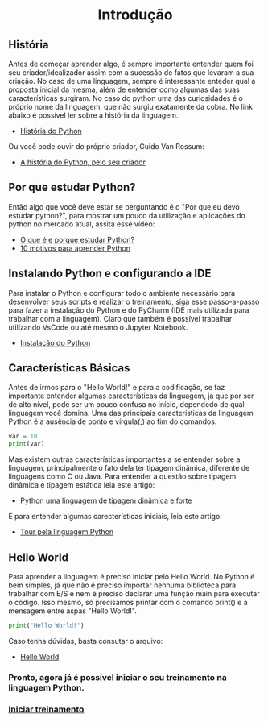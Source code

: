 <h1 align="center">
Introdução
</h1>


## História
Antes de começar aprender algo, é sempre importante entender quem foi seu criador/idealizador assim com a sucessão de fatos que levaram a sua criação. No caso de uma linguagem, sempre é interessante enteder qual a proposta inicial da mesma, além de entender como algumas das suas características surgiram.
No caso do python uma das curiosidades é o próprio nome da linguagem, que não surgiu exatamente da cobra. No link abaixo é possível ler sobre a história da linguagem.
* [História do Python](http://mindbending.org/pt/a-historia-do-python)

Ou você pode ouvir do próprio criador, Guido Van Rossum:
* [A história do Python, pelo seu criador](https://www.youtube.com/watch?v=wjebq3d4IGk)

## Por que estudar Python?
Então algo que você deve estar se perguntando é o "Por que eu devo estudar python?", para mostrar um pouco da utilização e aplicações do python no mercado atual, assita esse vídeo:
* [O que é e porque estudar Python?](https://www.youtube.com/watch?v=-LATVnPcvHI)
* [10 motivos para aprender Python](https://www.hostgator.com.br/blog/10-motivos-para-voce-aprender-python/)

## Instalando Python e configurando a IDE
Para instalar o Python e configurar todo o ambiente necessário para desenvolver seus scripts e realizar o treinamento, siga esse passo-a-passo para fazer a instalação do Python e do PyCharm (IDE mais utilizada para trabalhar com a linguagem). Claro que também é possível trabalhar utilizando VsCode ou até mesmo o Jupyter Notebook.
* [Instalação do Python](https://www.devmedia.com.br/instalacao-do-python/40643)

## Características Básicas
Antes de irmos para o "Hello World!" e para a codificação, se faz importante entender algumas características da linguagem, já que por ser de alto nível, pode ser um pouco confusa no início, dependedo de qual linguagem você domina. Uma das principais características da linguagem Python é a ausência de ponto e vírgula(;) ao fim do comandos.
```python
var = 10
print(var)
```

Mas existem outras características importantes a se entender sobre a linguagem, principalmente o fato dela ter tipagem dinâmica, diferente de linguagens como C ou Java.
Para entender a questão sobre tipagem dinâmica e tipagem estática leia este artigo:
* [Python uma linguagem de tipagem dinâmica e forte](http://blog.abraseucodigo.com.br/python-uma-linguagem-de-tipagem-dinamica-e-forte.html)

E para entender algumas carecterísticas iniciais, leia este artigo:
* [Tour pela linguagem Python](https://www.devmedia.com.br/python-tutorial-tour-pela-linguagem/40646)

## Hello World
Para aprender a linguagem é preciso iniciar pelo Hello World. No Python é bem simples, já que não é preciso importar nenhuma biblioteca para trabalhar com E/S e nem é preciso declarar uma função main para executar o código. Isso mesmo, só precisamos printar com o comando print() e a mensagem entre aspas "Hello World!".
```python
print("Hello World!")

```

Caso tenha dúvidas, basta consutar o arquivo:
* [Hello World](https://github.com/ebrendon/Desenvolvedor_Python/blob/master/Comece%20por%20aqui/Hello_world.py)

### Pronto, agora já é possível iniciar o seu treinamento na linguagem Python.
###  [Iniciar treinamento](https://github.com/ebrendon/Desenvolvedor_Python/tree/master/Treinamento)

